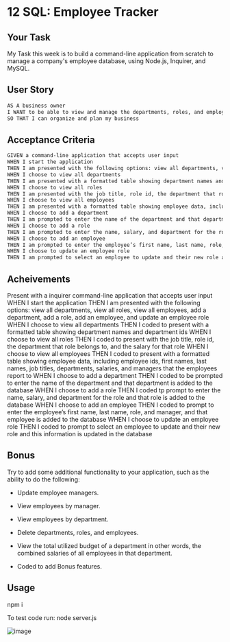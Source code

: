 # 12 SQL: Employee Tracker

## Your Task

My Task this week is to build a command-line application from scratch to manage a company's employee database, using Node.js, Inquirer, and MySQL.


## User Story

```md
AS A business owner
I WANT to be able to view and manage the departments, roles, and employees in my company
SO THAT I can organize and plan my business
```

## Acceptance Criteria

```md
GIVEN a command-line application that accepts user input
WHEN I start the application
THEN I am presented with the following options: view all departments, view all roles, view all employees, add a department, add a role, add an employee, and update an employee role
WHEN I choose to view all departments
THEN I am presented with a formatted table showing department names and department ids
WHEN I choose to view all roles
THEN I am presented with the job title, role id, the department that role belongs to, and the salary for that role
WHEN I choose to view all employees
THEN I am presented with a formatted table showing employee data, including employee ids, first names, last names, job titles, departments, salaries, and managers that the employees report to
WHEN I choose to add a department
THEN I am prompted to enter the name of the department and that department is added to the database
WHEN I choose to add a role
THEN I am prompted to enter the name, salary, and department for the role and that role is added to the database
WHEN I choose to add an employee
THEN I am prompted to enter the employee’s first name, last name, role, and manager, and that employee is added to the database
WHEN I choose to update an employee role
THEN I am prompted to select an employee to update and their new role and this information is updated in the database 
```

## Acheivements

Present with a inquirer command-line application that accepts user input
WHEN I start the application
THEN I am presented with the following options: view all departments, view all roles, view all employees, add a department, add a role, add an employee, and update an employee role
WHEN I choose to view all departments
THEN I coded to present with a formatted table showing department names and department ids
WHEN I choose to view all roles
THEN I coded to present with the job title, role id, the department that role belongs to, and the salary for that role
WHEN I choose to view all employees
THEN I coded to present with a formatted table showing employee data, including employee ids, first names, last names, job titles, departments, salaries, and managers that the employees report to
WHEN I choose to add a department
THEN I coded to be prompted to enter the name of the department and that department is added to the database
WHEN I choose to add a role
THEN I coded tp prompt to enter the name, salary, and department for the role and that role is added to the database
WHEN I choose to add an employee
THEN I coded to prompt to enter the employee’s first name, last name, role, and manager, and that employee is added to the database
WHEN I choose to update an employee role
THEN I coded to prompt to select an employee to update and their new role and this information is updated in the database

## Bonus

Try to add some additional functionality to your application, such as the ability to do the following:

* Update employee managers.

* View employees by manager.

* View employees by department.

* Delete departments, roles, and employees.

* View the total utilized budget of a department in other words, the combined salaries of all employees in that department.

* Coded to add Bonus features.


## Usage

npm i

To test code run: node server.js

![image](https://github.com/SanjeethTharmarajah/employeetracker/assets/130941252/38b9bcb5-30dd-4cd3-ba53-d0d35a140bea)


